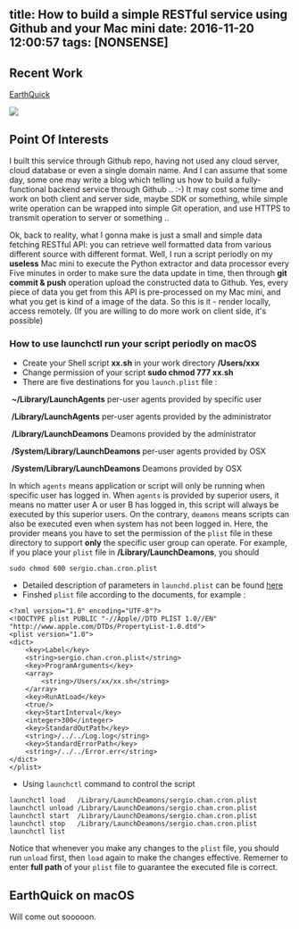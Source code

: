 title: How to build a simple RESTful service using Github and your Mac mini
date: 2016-11-20 12:00:57
tags: [NONSENSE]
---



## Recent Work

[EarthQuick](https://earthquick.github.io/) 

![](https://ooo.0o0.ooo/2016/11/19/582fcb8440a7f.png)

## Point Of Interests

I built this service through Github repo, having not used any cloud server, cloud database or even a single domain name. And I can assume that some day, some one may write a blog which telling us how to build a fully-functional backend service through Github .. :-) It may cost some time and work on both client and server side, maybe SDK or something, while simple write operation can be wrapped into simple Git operation, and use HTTPS to transmit operation to server or something ..

Ok, back to reality, what I gonna make is just a small and simple data fetching RESTful API: you can retrieve well formatted data from various different source with different format. Well, I run a script periodly on my **useless** Mac mini to execute the Python extractor and data processor every Five minutes in order to make sure the data update in time, then through **git commit & push** operation upload the constructed data to Github. Yes, every piece of data you get from this API is pre-processed on my Mac mini, and what you get is kind of a image of the data. So this is it - render locally, access remotely. (If you are willing to do more work on client side, it's possible)

### How to use launchctl run your script periodly on macOS

- Create your Shell script **xx.sh** in your work directory **/Users/xxx**
- Change permission of your script **sudo chmod 777 xx.sh**
- There are five destinations for you `launch.plist` file :

​	**~/Library/LaunchAgents**  per-user agents provided by specific user

​	**/Library/LaunchAgents** per-user agents provided by the administrator 

​	**/Library/LaunchDeamons** Deamons provided by the administrator

​	**/System/Library/LaunchDeamons** per-user agents provided by OSX

​	**/System/Library/LaunchDeamons** Deamons provided by OSX

In which `agents` means application or script will only be running when specific user has logged in. When `agents` is provided by superior users, it means no matter user A or user B has logged in, this script will always be executed by this superior users. On the contrary, `deamons` means scripts can also be executed even when system has not been logged in. Here, the provider means you have to set the permission of the  `plist` file in these directory to support **only** the specific user group can operate. For example, if you place your `plist` file in **/Library/LaunchDeamons**, you should 

```
sudo chmod 600 sergio.chan.cron.plist
```

- Detailed description of parameters in `launchd.plist` can be found [here](https://developer.apple.com/library/mac/documentation/Darwin/Reference/ManPages/man5/launchd.plist.5.html)
- Finshed `plist` file according to the documents, for example :

```
<?xml version="1.0" encoding="UTF-8"?>
<!DOCTYPE plist PUBLIC "-//Apple//DTD PLIST 1.0//EN" "http://www.apple.com/DTDs/PropertyList-1.0.dtd">
<plist version="1.0">
<dict>
	<key>Label</key>
	<string>sergio.chan.cron.plist</string>
    <key>ProgramArguments</key>
    <array>
  		<string>/Users/xx/xx.sh</string>
    </array>
    <key>RunAtLoad</key>
    <true/>
    <key>StartInterval</key>
    <integer>300</integer>
    <key>StandardOutPath</key>
	<string>/../../Log.log</string>
    <key>StandardErrorPath</key>
	<string>/../../Error.err</string>
</dict>
</plist>
```

- Using `launchctl` command to control the script

```
launchctl load   /Library/LaunchDeamons/sergio.chan.cron.plist
launchctl unload /Library/LaunchDeamons/sergio.chan.cron.plist
launchctl start  /Library/LaunchDeamons/sergio.chan.cron.plist
launchctl stop   /Library/LaunchDeamons/sergio.chan.cron.plist
launchctl list
```

Notice that whenever you make any changes to the `plist` file, you should run `unload` first, then `load` again to make the changes effective. Rememer to enter **full path** of your `plist` file to guarantee the executed file is correct.

## EarthQuick on macOS

Will come out sooooon.